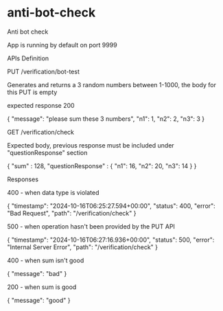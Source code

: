 # anti-bot-check
Anti bot check

App is running by default on port 9999

APIs Definition

PUT /verification/bot-test

Generates and returns a 3 random numbers between 1-1000, the body for this PUT is empty

expected response 200

{
    "message": "please sum these 3 numbers",
    "n1": 1,
    "n2": 2,
    "n3": 3
}

GET /verification/check

Expected body, previous response must be included under "questionResponse" section

{
    "sum" : 128,
    "questionResponse" : {
        "n1": 16,
        "n2": 20,
        "n3": 14
    }
}

Responses

400 - when data type is violated

{
    "timestamp": "2024-10-16T06:25:27.594+00:00",
    "status": 400,
    "error": "Bad Request",
    "path": "/verification/check"
}

500 - when operation hasn't been provided by the PUT API

{
    "timestamp": "2024-10-16T06:27:16.936+00:00",
    "status": 500,
    "error": "Internal Server Error",
    "path": "/verification/check"
}

400 - when sum isn't good

{
    "message": "bad"
}

200 - when sum is good

{
    "message": "good"
}